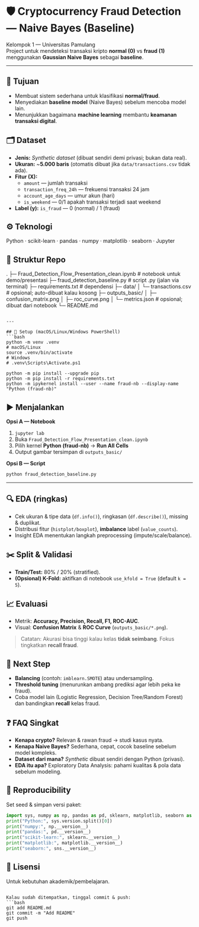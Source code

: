 # 🛡️ Cryptocurrency Fraud Detection — Naive Bayes (Baseline)

Kelompok 1 — Universitas Pamulang  
Project untuk mendeteksi transaksi kripto **normal (0)** vs **fraud (1)** menggunakan **Gaussian Naive Bayes** sebagai **baseline**.

---

## 🎯 Tujuan

- Membuat sistem sederhana untuk klasifikasi **normal/fraud**.
- Menyediakan **baseline model** (Naive Bayes) sebelum mencoba model lain.
- Menunjukkan bagaimana **machine learning** membantu **keamanan transaksi digital**.

## 🗂️ Dataset

- **Jenis:** _Synthetic dataset_ (dibuat sendiri demi privasi; bukan data real).
- **Ukuran:** ~**5.000 baris** (otomatis dibuat jika `data/transactions.csv` tidak ada).
- **Fitur (X):**
  - `amount` — jumlah transaksi
  - `transaction_freq_24h` — frekuensi transaksi 24 jam
  - `account_age_days` — umur akun (hari)
  - `is_weekend` — 0/1 apakah transaksi terjadi saat weekend
- **Label (y):** `is_fraud` — 0 (normal) / 1 (fraud)

## ⚙️ Teknologi

Python · scikit-learn · pandas · numpy · matplotlib · seaborn · Jupyter

## 📁 Struktur Repo

.
├─ Fraud_Detection_Flow_Presentation_clean.ipynb # notebook untuk demo/presentasi
├─ fraud_detection_baseline.py # script .py (jalan via terminal)
├─ requirements.txt # dependensi
├─ data/
│ └─ transactions.csv # opsional; auto-dibuat kalau kosong
├─ outputs_basic/
│ ├─ confusion_matrix.png
│ ├─ roc_curve.png
│ └─ metrics.json # opsional; dibuat dari notebook
└─ README.md

```

---

## 🔧 Setup (macOS/Linux/Windows PowerShell)
```bash
python -m venv .venv
# macOS/Linux
source .venv/bin/activate
# Windows
# .venv\Scripts\Activate.ps1

python -m pip install --upgrade pip
python -m pip install -r requirements.txt
python -m ipykernel install --user --name fraud-nb --display-name "Python (fraud-nb)"
````

## ▶️ Menjalankan

**Opsi A — Notebook**

1. `jupyter lab`
2. Buka `Fraud_Detection_Flow_Presentation_clean.ipynb`
3. Pilih kernel **Python (fraud-nb)** → **Run All Cells**
4. Output gambar tersimpan di `outputs_basic/`

**Opsi B — Script**

```bash
python fraud_detection_baseline.py
```

---

## 🔍 EDA (ringkas)

- Cek ukuran & tipe data (`df.info()`), ringkasan (`df.describe()`), missing & duplikat.
- Distribusi fitur (`histplot/boxplot`), **imbalance** label (`value_counts`).
- Insight EDA menentukan langkah preprocessing (impute/scale/balance).

## ✂️ Split & Validasi

- **Train/Test:** 80% / 20% (stratified).
- **(Opsional) K-Fold:** aktifkan di notebook `use_kfold = True` (default `k = 5`).

## 📈 Evaluasi

- Metrik: **Accuracy, Precision, Recall, F1, ROC-AUC**.
- Visual: **Confusion Matrix** & **ROC Curve** (`outputs_basic/*.png`).

> Catatan: Akurasi bisa tinggi kalau kelas **tidak seimbang**. Fokus tingkatkan **recall fraud**.

## 🚀 Next Step

- **Balancing** (contoh: `imblearn.SMOTE`) atau undersampling.
- **Threshold tuning** (menurunkan ambang prediksi agar lebih peka ke fraud).
- Coba model lain (Logistic Regression, Decision Tree/Random Forest) dan bandingkan **recall** kelas fraud.

## ❓ FAQ Singkat

- **Kenapa crypto?** Relevan & rawan fraud → studi kasus nyata.
- **Kenapa Naive Bayes?** Sederhana, cepat, cocok baseline sebelum model kompleks.
- **Dataset dari mana?** _Synthetic_ dibuat sendiri dengan Python (privasi).
- **EDA itu apa?** Exploratory Data Analysis: pahami kualitas & pola data sebelum modeling.

## 🔁 Reproducibility

Set seed & simpan versi paket:

```python
import sys, numpy as np, pandas as pd, sklearn, matplotlib, seaborn as sns
print("Python:", sys.version.split()[0])
print("numpy:", np.__version__)
print("pandas:", pd.__version__)
print("scikit-learn:", sklearn.__version__)
print("matplotlib:", matplotlib.__version__)
print("seaborn:", sns.__version__)
```

## 📝 Lisensi

Untuk kebutuhan akademik/pembelajaran.

````

Kalau sudah ditempatkan, tinggal commit & push:
```bash
git add README.md
git commit -m "Add README"
git push
````
